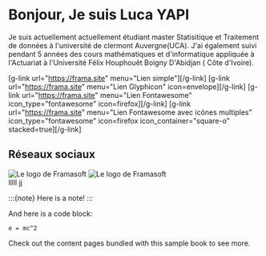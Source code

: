 # Bonjour, Je suis Luca YAPI
Je suis actuellement actuellement étudiant master Statisitique et Traitement de données à l'université de clermont Auvergne(UCA). J'ai également suivi pendant 5 années des cours mathématiques et d'informatique appliquée à l'Actuariat à l'Université Félix Houphouêt Boigny D'Abidjan ( Côte d'Ivoire).

[g-link url="https://frama.site" menu="Lien simple"][/g-link]
[g-link url="https://frama.site" menu="Lien Glyphicon" icon=envelope][/g-link]
[g-link url="https://frama.site" menu="Lien Fontawesome" icon_type="fontawesome" icon=firefox][/g-link]
[g-link url="https://frama.site" menu="Lien Fontawesome avec icônes multiples" icon_type="fontawesome" icon=firefox icon_container="square-o" stacked=true][/g-link]


## Réseaux sociaux 

![Le logo de Framasoft](https://framasoft.org/nav/img/logo.png "Un bien beau logo !")  ![Le logo de Framasoft](https://framasoft.org/nav/img/logo.png "Un bien beau logo !")  
lllll                                   jj

:::{note}
Here is a note!
:::

And here is a code block:

```
e = mc^2
```

Check out the content pages bundled with this sample book to see more.
